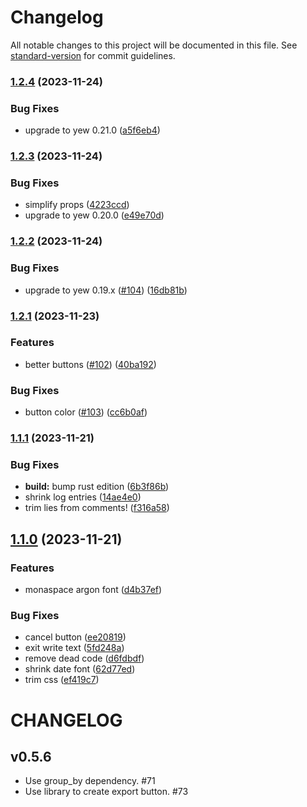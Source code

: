 # Changelog

All notable changes to this project will be documented in this file. See [standard-version](https://github.com/conventional-changelog/standard-version) for commit guidelines.

### [1.2.4](https://github.com/Terkwood/equanimity/compare/v1.2.3...v1.2.4) (2023-11-24)


### Bug Fixes

* upgrade to yew 0.21.0 ([a5f6eb4](https://github.com/Terkwood/equanimity/commit/a5f6eb4bae9a1747a3661b9108a4825006233f02))

### [1.2.3](https://github.com/Terkwood/equanimity/compare/v1.2.2...v1.2.3) (2023-11-24)


### Bug Fixes

* simplify props ([4223ccd](https://github.com/Terkwood/equanimity/commit/4223ccde0f5ce15e0c832fc26b3eb40c34b5a9f2))
* upgrade to yew 0.20.0 ([e49e70d](https://github.com/Terkwood/equanimity/commit/e49e70dd394aea697300e8b4618159604c43992b))

### [1.2.2](https://github.com/Terkwood/equanimity/compare/v1.2.1...v1.2.2) (2023-11-24)


### Bug Fixes

* upgrade to yew 0.19.x ([#104](https://github.com/Terkwood/equanimity/issues/104)) ([16db81b](https://github.com/Terkwood/equanimity/commit/16db81b8b4d520f18541884a5fc708992dc28724))

### [1.2.1](https://github.com/Terkwood/equanimity/compare/v1.1.1...v1.2.1) (2023-11-23)


### Features

* better buttons ([#102](https://github.com/Terkwood/equanimity/issues/102)) ([40ba192](https://github.com/Terkwood/equanimity/commit/40ba1920e9bb52086f6c578e2046be89167e9c5c))


### Bug Fixes

* button color ([#103](https://github.com/Terkwood/equanimity/issues/103)) ([cc6b0af](https://github.com/Terkwood/equanimity/commit/cc6b0afeda045fb750c9c8c995b4ecdbc5954689))

### [1.1.1](https://github.com/Terkwood/equanimity/compare/v1.1.0...v1.1.1) (2023-11-21)


### Bug Fixes

* **build:** bump rust edition ([6b3f86b](https://github.com/Terkwood/equanimity/commit/6b3f86be8d57fd750d5943d282ee956ddb5d9572))
* shrink log entries ([14ae4e0](https://github.com/Terkwood/equanimity/commit/14ae4e0f251ef667194764ee99cb429d01243790))
* trim lies from comments! ([f316a58](https://github.com/Terkwood/equanimity/commit/f316a58648c4eaa9e73e49e54b40a0c020d9b4b6))

## [1.1.0](https://github.com/Terkwood/equanimity/compare/v1.0.0...v1.1.0) (2023-11-21)


### Features

* monaspace argon font ([d4b37ef](https://github.com/Terkwood/equanimity/commit/d4b37ef374e2ff366098d393021f9593feb588a7))


### Bug Fixes

* cancel button ([ee20819](https://github.com/Terkwood/equanimity/commit/ee208199a37b4793f807b618b9b6d0a8e7fe1f43))
* exit write text ([5fd248a](https://github.com/Terkwood/equanimity/commit/5fd248a46be283342f98d277ea5ae858fd6a9ff4))
* remove dead code ([d6fdbdf](https://github.com/Terkwood/equanimity/commit/d6fdbdf6bef0c211a70a13467224b14da27bf031))
* shrink date font ([62d77ed](https://github.com/Terkwood/equanimity/commit/62d77edd97b2104874e74f0288fd12e9ab6cac93))
* trim css ([ef419c7](https://github.com/Terkwood/equanimity/commit/ef419c7a8e8c0211e8a9dd089ef95f0bc9999d6f))

# CHANGELOG

## v0.5.6

- Use group_by dependency. #71
- Use library to create export button. #73
